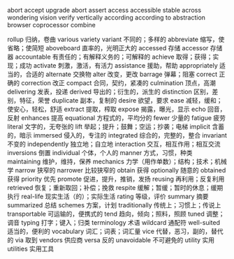 abort
accept
upgrade
abort
assert
access
accessible
stable
across
wondering
vision
verify
vertically
according
according to
abstraction
browser
coprocessor
combine

rollup 归纳，卷曲
various
variety
variant 不同的；多样的
abbreviate 缩写，使省略；使简短
aboveboard 直率的，光明正大的
accessed 存储
accessor 存储器
accountable 有责任的；有解释义务的；可解释的
achieve  取得；获得；实现；成功
activate 刺激，激活，有活力
assistance 援助，帮助
appropriately 适当的，合适的
alternate 交换物
alter 改变，更改
barrage 弹幕；阻塞
correct 正确的
correction 改正
compact 合同，契约，紧凑的
culmination 顶点，高潮
delivering 发表，投递
derived 导出的；衍生的，派生的
distinction 区别，差别，特征，荣誉
duplicate 副本，复制的
desire 欲望，要求
ease 减轻，缓和；使安心，轻松，舒适
extract 提取，榨取
expose 揭露，曝光，显示
echo 回音，反射
enhances 提高
equational 方程式的，平均分的
fewer 少量的
fatigue 疲劳
literal 文字的，无夸张的
lift 举起；提升；鼓舞；空运；抄袭；电梯
implicit 含蓄的，暗示
immersed 侵入的，专注的
integrated 综合的，完整的，整合
invariant 不变的
independently 独立地；自立地
interaction  交互，相互作用；相互交流
inversions 倒置
individual 个体，个人的
manner 方式，习惯，种类
maintaining 维护，维持，保养
mechanics  力学（用作单数）；结构；技术；机械学
narrow 狭窄的
narrower 比较狭窄的
obtain 获得
optionally 随意的
obtained 获得
priority 优先
promote 促进，提升，推销，发扬
reusing 再利用；反复利用
retrieved 恢复；重新取回；补偿；挽救
respite 缓解；暂缓；暂时的休息；缓期执行
real-life 现实生活（的）；实际生活
rating 等级，评价
summary 摘要
summarized 总结
schemes 方案，计划
traditionally 传统上；习惯上；传说上
transportable 可运输的，便携式的
tend  趋向，倾向；照料，照顾
tuned 调整；调音
typing 打字；键入；归类
terminology 术语
wildcard 通配符
well-suited 适当的，便利的
vocabulary 词汇；词表；词汇量
vice 代替，恶习，副的，替代的
via 取到
vendors 供应商
versa 反的
unavoidable 不可避免的
utility 实用
utilities 实用工具
